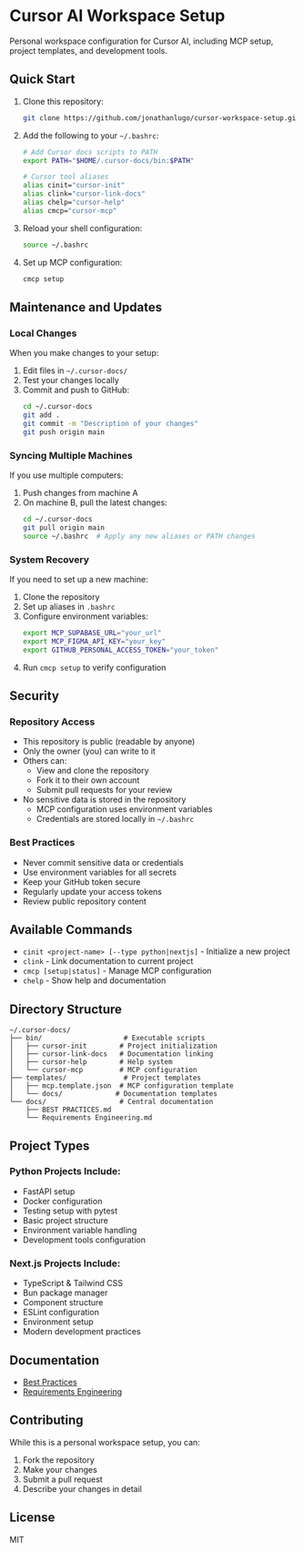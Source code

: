 # Cursor AI Workspace Setup

Personal workspace configuration for Cursor AI, including MCP setup, project templates, and development tools.

## Quick Start

1. Clone this repository:
   ```bash
   git clone https://github.com/jonathanlugo/cursor-workspace-setup.git ~/.cursor-docs
   ```

2. Add the following to your `~/.bashrc`:
   ```bash
   # Add Cursor docs scripts to PATH
   export PATH="$HOME/.cursor-docs/bin:$PATH"
   
   # Cursor tool aliases
   alias cinit="cursor-init"
   alias clink="cursor-link-docs"
   alias chelp="cursor-help"
   alias cmcp="cursor-mcp"
   ```

3. Reload your shell configuration:
   ```bash
   source ~/.bashrc
   ```

4. Set up MCP configuration:
   ```bash
   cmcp setup
   ```

## Maintenance and Updates

### Local Changes
When you make changes to your setup:
1. Edit files in `~/.cursor-docs/`
2. Test your changes locally
3. Commit and push to GitHub:
   ```bash
   cd ~/.cursor-docs
   git add .
   git commit -m "Description of your changes"
   git push origin main
   ```

### Syncing Multiple Machines
If you use multiple computers:
1. Push changes from machine A
2. On machine B, pull the latest changes:
   ```bash
   cd ~/.cursor-docs
   git pull origin main
   source ~/.bashrc  # Apply any new aliases or PATH changes
   ```

### System Recovery
If you need to set up a new machine:
1. Clone the repository
2. Set up aliases in `.bashrc`
3. Configure environment variables:
   ```bash
   export MCP_SUPABASE_URL="your_url"
   export MCP_FIGMA_API_KEY="your_key"
   export GITHUB_PERSONAL_ACCESS_TOKEN="your_token"
   ```
4. Run `cmcp setup` to verify configuration

## Security

### Repository Access
- This repository is public (readable by anyone)
- Only the owner (you) can write to it
- Others can:
  - View and clone the repository
  - Fork it to their own account
  - Submit pull requests for your review
- No sensitive data is stored in the repository
  - MCP configuration uses environment variables
  - Credentials are stored locally in `~/.bashrc`

### Best Practices
- Never commit sensitive data or credentials
- Use environment variables for all secrets
- Keep your GitHub token secure
- Regularly update your access tokens
- Review public repository content

## Available Commands

- `cinit <project-name> [--type python|nextjs]` - Initialize a new project
- `clink` - Link documentation to current project
- `cmcp [setup|status]` - Manage MCP configuration
- `chelp` - Show help and documentation

## Directory Structure

```
~/.cursor-docs/
├── bin/                    # Executable scripts
│   ├── cursor-init        # Project initialization
│   ├── cursor-link-docs   # Documentation linking
│   ├── cursor-help        # Help system
│   └── cursor-mcp         # MCP configuration
├── templates/              # Project templates
│   ├── mcp.template.json  # MCP configuration template
│   └── docs/             # Documentation templates
└── docs/                  # Central documentation
    ├── BEST PRACTICES.md
    └── Requirements Engineering.md
```

## Project Types

### Python Projects Include:
- FastAPI setup
- Docker configuration
- Testing setup with pytest
- Basic project structure
- Environment variable handling
- Development tools configuration

### Next.js Projects Include:
- TypeScript & Tailwind CSS
- Bun package manager
- Component structure
- ESLint configuration
- Environment setup
- Modern development practices

## Documentation

- [Best Practices](docs/BEST%20PRACTICES.md)
- [Requirements Engineering](docs/Requirements%20Engineering.md)

## Contributing

While this is a personal workspace setup, you can:
1. Fork the repository
2. Make your changes
3. Submit a pull request
4. Describe your changes in detail

## License

MIT